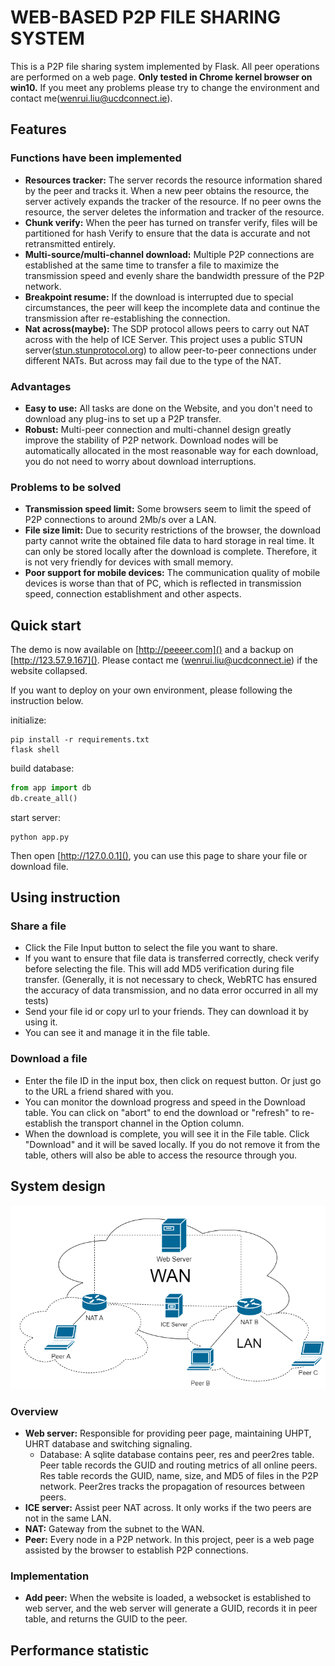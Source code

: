 # WEB-BASED P2P FILE SHARING SYSTEM
This is a P2P file sharing system implemented by Flask. All peer operations are performed on a web page. **Only tested in Chrome kernel browser on win10.** If you meet any problems please try to change the environment and contact me([wenrui.liu@ucdconnect.ie]()).


## Features
### Functions have been implemented
- **Resources tracker:** The server records the resource information shared by the peer and tracks it. When a new peer obtains the resource, the server actively expands the tracker of the resource. If no peer owns the resource, the server deletes the information and tracker of the resource.
- **Chunk verify:** When the peer has turned on transfer verify, files will be partitioned for hash Verify to ensure that the data is accurate and not retransmitted entirely.
- **Multi-source/multi-channel download:** Multiple P2P connections are established at the same time to transfer a file to maximize the transmission speed and evenly share the bandwidth pressure of the P2P network.
- **Breakpoint resume:** If the download is interrupted due to special circumstances, the peer will keep the incomplete data and continue the transmission after re-establishing the connection.
- **Nat across(maybe):** The SDP protocol allows peers to carry out NAT across with the help of ICE Server. This project uses a public STUN server([stun.stunprotocol.org]()) to allow peer-to-peer connections under different NATs. But across may fail due to the type of the NAT.

### Advantages
- **Easy to use:** All tasks are done on the Website, and you don't need to download any plug-ins to set up a P2P transfer.
- **Robust:** Multi-peer connection and multi-channel design greatly improve the stability of P2P network. Download nodes will be automatically allocated in the most reasonable way for each download, you do not need to worry about download interruptions.

### Problems to be solved
- **Transmission speed limit:** Some browsers seem to limit the speed of P2P connections to around 2Mb/s over a LAN.
- **File size limit:** Due to security restrictions of the browser, the download party cannot write the obtained file data to hard storage in real time. It can only be stored locally after the download is complete. Therefore, it is not very friendly for devices with small memory.
- **Poor support for mobile devices:** The communication quality of mobile devices is worse than that of PC, which is reflected in transmission speed, connection establishment and other aspects.

## Quick start
The demo is now available on [http://peeeer.com]() and a backup on [http://123.57.9.167](). Please contact me ([wenrui.liu@ucdconnect.ie]()) if the website collapsed.

If you want to deploy on your own environment, please following the instruction below.

initialize:
```shell
pip install -r requirements.txt
flask shell 
```

build database:
```python
from app import db
db.create_all()
```

start server:
```shell
python app.py
```

Then open [http://127.0.0.1](), you can use this page to share your file or download file.

## Using instruction
### Share a file
- Click the File Input button to select the file you want to share.
- If you want to ensure that file data is transferred correctly, check verify before selecting the file. This will add MD5 verification during file transfer. (Generally, it is not necessary to check, WebRTC has ensured the accuracy of data transmission, and no data error occurred in all my tests)
- Send your file id or copy url to your friends. They can download it by using it.
- You can see it and manage it in the file table.

### Download a file
- Enter the file ID in the input box, then click on request button. Or just go to the URL a friend shared with you.
- You can monitor the download progress and speed in the Download table. You can click on "abort" to end the download or "refresh" to re-establish the transport channel in the Option column.
- When the download is complete, you will see it in the File table. Click "Download" and it will be saved locally. If you do not remove it from the table, others will also be able to access the resource through you.

## System design
![img.png](net.png)
### Overview
- **Web server:** Responsible for providing peer page, maintaining UHPT, UHRT database and switching signaling.
    - Database: A sqlite database contains peer, res and peer2res table. Peer table records the GUID and routing metrics of all online peers. Res table records the GUID, name, size, and MD5 of files in the P2P network. Peer2res tracks the propagation of resources between peers.
- **ICE server:** Assist peer NAT across. It only works if the two peers are not in the same LAN.
- **NAT:** Gateway from the subnet to the WAN.
- **Peer:** Every node in a P2P network. In this project, peer is a web page assisted by the browser to establish P2P connections. 

### Implementation
- **Add peer:** When the website is loaded, a websocket is established to web server, and the web server will generate a GUID, records it in peer table, and returns the GUID to the peer.



## Performance statistic